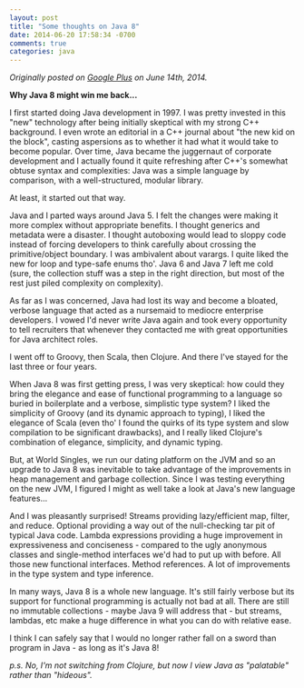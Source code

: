 ```yaml
---
layout: post
title: "Some thoughts on Java 8"
date: 2014-06-20 17:58:34 -0700
comments: true
categories: java
---
```

_Originally posted on [Google Plus](https://plus.google.com/u/0/+SeanCorfield_A/posts/dTiYLDXV5AV) on June 14th, 2014._

**Why Java 8 might win me back...**

I first started doing Java development in 1997. I was pretty invested in this "new" technology after being initially skeptical with my strong C++ background. I even wrote an editorial in a C++ journal about "the new kid on the block", casting aspersions as to whether it had what it would take to become popular. Over time, Java became the juggernaut of corporate development and I actually found it quite refreshing after C++'s somewhat obtuse syntax and complexities: Java was a simple language by comparison, with a well-structured, modular library.

At least, it started out that way.
<!-- more -->
Java and I parted ways around Java 5. I felt the changes were making it more complex without appropriate benefits. I thought generics and metadata were a disaster. I thought autoboxing would lead to sloppy code instead of forcing developers to think carefully about crossing the primitive/object boundary. I was ambivalent about varargs. I quite liked the new for loop and type-safe enums tho'. Java 6 and Java 7 left me cold (sure, the collection stuff was a step in the right direction, but most of the rest just piled complexity on complexity).

As far as I was concerned, Java had lost its way and become a bloated, verbose language that acted as a nursemaid to mediocre enterprise developers. I vowed I'd never write Java again and took every opportunity to tell recruiters that whenever they contacted me with great opportunities for Java architect roles.

I went off to Groovy, then Scala, then Clojure. And there I've stayed for the last three or four years.

When Java 8 was first getting press, I was very skeptical: how could they bring the elegance and ease of functional programming to a language so buried in boilerplate and a verbose, simplistic type system? I liked the simplicity of Groovy (and its dynamic approach to typing), I liked the elegance of Scala (even tho' I found the quirks of its type system and slow compilation to be significant drawbacks), and I really liked Clojure's combination of elegance, simplicity, and dynamic typing.

But, at World Singles, we run our dating platform on the JVM and so an upgrade to Java 8 was inevitable to take advantage of the improvements in heap management and garbage collection. Since I was testing everything on the new JVM, I figured I might as well take a look at Java's new language features...

And I was pleasantly surprised! Streams providing lazy/efficient map, filter, and reduce. Optional providing a way out of the null-checking tar pit of typical Java code. Lambda expressions providing a huge improvement in expressiveness and conciseness - compared to the ugly anonymous classes and single-method interfaces we'd had to put up with before. All those new functional interfaces. Method references. A lot of improvements in the type system and type inference.

In many ways, Java 8 is a whole new language. It's still fairly verbose but its support for functional programming is actually not bad at all. There are still no immutable collections - maybe Java 9 will address that - but streams, lambdas, etc make a huge difference in what you can do with relative ease.

I think I can safely say that I would no longer rather fall on a sword than program in Java - as long as it's Java 8!

_p.s. No, I'm not switching from Clojure, but now I view Java as "palatable" rather than "hideous"._
